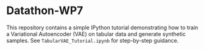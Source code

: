 # Datathon-WP7

This repository contains a simple IPython tutorial demonstrating how to train a Variational Autoencoder (VAE) on tabular data and generate synthetic samples. See `TabularVAE_Tutorial.ipynb` for step-by-step guidance.
